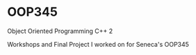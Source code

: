 # OOP345
Object Oriented Programming C++ 2

Workshops and Final Project I worked on for Seneca's OOP345
